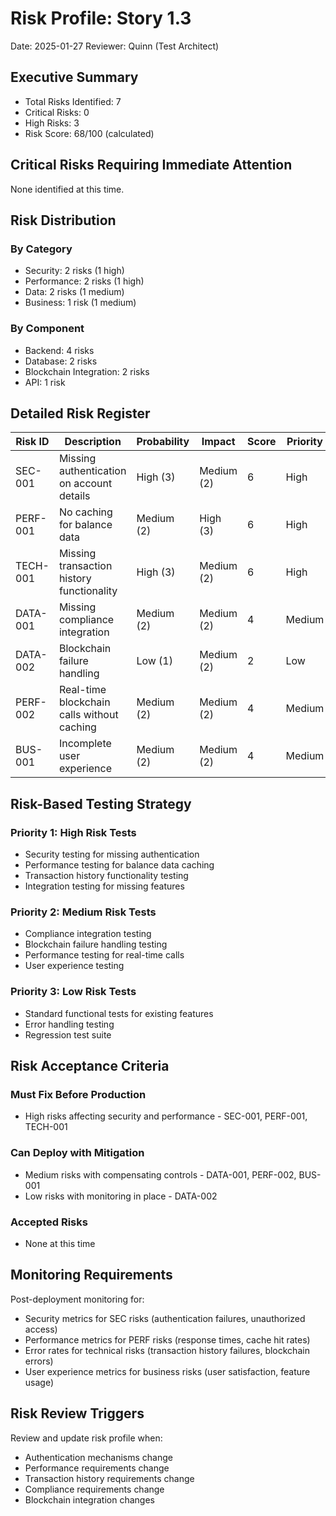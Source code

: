 # Risk Profile: Story 1.3

Date: 2025-01-27
Reviewer: Quinn (Test Architect)

## Executive Summary

- Total Risks Identified: 7
- Critical Risks: 0
- High Risks: 3
- Risk Score: 68/100 (calculated)

## Critical Risks Requiring Immediate Attention

None identified at this time.

## Risk Distribution

### By Category

- Security: 2 risks (1 high)
- Performance: 2 risks (1 high)
- Data: 2 risks (1 medium)
- Business: 1 risk (1 medium)

### By Component

- Backend: 4 risks
- Database: 2 risks
- Blockchain Integration: 2 risks
- API: 1 risk

## Detailed Risk Register

| Risk ID  | Description             | Probability | Impact     | Score | Priority |
| -------- | ----------------------- | ----------- | ---------- | ----- | -------- |
| SEC-001  | Missing authentication on account details | High (3)    | Medium (2) | 6     | High     |
| PERF-001 | No caching for balance data | Medium (2)  | High (3)   | 6     | High     |
| TECH-001 | Missing transaction history functionality | High (3)    | Medium (2) | 6     | High     |
| DATA-001 | Missing compliance integration | Medium (2)  | Medium (2) | 4     | Medium   |
| DATA-002 | Blockchain failure handling | Low (1)     | Medium (2) | 2     | Low      |
| PERF-002 | Real-time blockchain calls without caching | Medium (2)  | Medium (2) | 4     | Medium   |
| BUS-001  | Incomplete user experience | Medium (2)  | Medium (2) | 4     | Medium   |

## Risk-Based Testing Strategy

### Priority 1: High Risk Tests

- Security testing for missing authentication
- Performance testing for balance data caching
- Transaction history functionality testing
- Integration testing for missing features

### Priority 2: Medium Risk Tests

- Compliance integration testing
- Blockchain failure handling testing
- Performance testing for real-time calls
- User experience testing

### Priority 3: Low Risk Tests

- Standard functional tests for existing features
- Error handling testing
- Regression test suite

## Risk Acceptance Criteria

### Must Fix Before Production

- High risks affecting security and performance - SEC-001, PERF-001, TECH-001

### Can Deploy with Mitigation

- Medium risks with compensating controls - DATA-001, PERF-002, BUS-001
- Low risks with monitoring in place - DATA-002

### Accepted Risks

- None at this time

## Monitoring Requirements

Post-deployment monitoring for:

- Security metrics for SEC risks (authentication failures, unauthorized access)
- Performance metrics for PERF risks (response times, cache hit rates)
- Error rates for technical risks (transaction history failures, blockchain errors)
- User experience metrics for business risks (user satisfaction, feature usage)

## Risk Review Triggers

Review and update risk profile when:

- Authentication mechanisms change
- Performance requirements change
- Transaction history requirements change
- Compliance requirements change
- Blockchain integration changes

